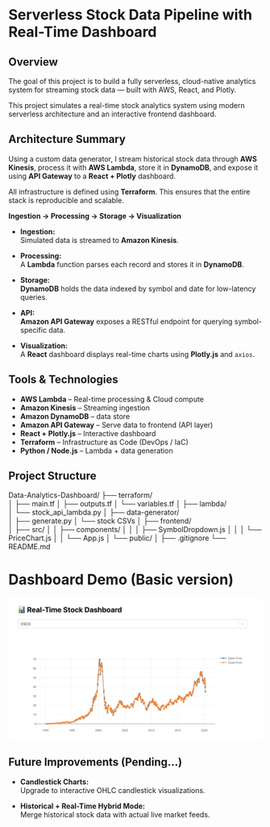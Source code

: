 # Serverless Stock Data Pipeline with Real-Time Dashboard

## Overview

The goal of this project is to build a fully serverless, cloud-native analytics system for streaming stock data — built with AWS, React, and Plotly.  

This project simulates a real-time stock analytics system using modern serverless architecture and an interactive frontend dashboard.

## Architecture Summary

Using a custom data generator, I stream historical stock data through **AWS Kinesis**, process it with **AWS Lambda**, store it in **DynamoDB**, and expose it using **API Gateway** to a **React + Plotly** dashboard.

All infrastructure is defined using **Terraform**. This ensures that the entire stack is reproducible and scalable.

**Ingestion → Processing → Storage → Visualization**

- **Ingestion:**  
  Simulated data is streamed to **Amazon Kinesis**.

- **Processing:**  
  A **Lambda** function parses each record and stores it in **DynamoDB**.

- **Storage:**  
  **DynamoDB** holds the data indexed by symbol and date for low-latency queries.

- **API:**  
  **Amazon API Gateway** exposes a RESTful endpoint for querying symbol-specific data.

- **Visualization:**  
  A **React** dashboard displays real-time charts using **Plotly.js** and `axios`.

## Tools & Technologies

- **AWS Lambda** – Real-time processing & Cloud compute
- **Amazon Kinesis** – Streaming ingestion
- **Amazon DynamoDB** – data store
- **Amazon API Gateway** – Serve data to frontend (API layer)
- **React + Plotly.js** – Interactive dashboard
- **Terraform** – Infrastructure as Code (DevOps / IaC)
- **Python / Node.js** – Lambda + data generation

## Project Structure

Data-Analytics-Dashboard/
├── terraform/                  
│   ├── main.tf
│   ├── outputs.tf
│   └── variables.tf
│
├── lambda/                     
│   └── stock_api_lambda.py
│
├── data-generator/              
│   ├── generate.py
│   └── stock CSVs
│
├── frontend/                   
│   ├── src/
│   │   ├── components/
│   │   │   ├── SymbolDropdown.js
│   │   │   └── PriceChart.js
│   │   └── App.js
│   └── public/
│
├── .gitignore
└── README.md

# Dashboard Demo (Basic version)
![Screenshot](./images/StockDash.png)

## Future Improvements (Pending...)

- **Candlestick Charts:**  
  Upgrade to interactive OHLC candlestick visualizations.

- **Historical + Real-Time Hybrid Mode:**  
  Merge historical stock data with actual live market feeds.




